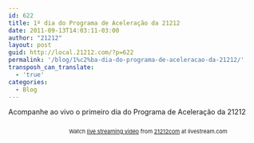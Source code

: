 ```yaml
---
id: 622
title: 1º dia do Programa de Aceleração da 21212
date: 2011-09-13T14:03:11-03:00
author: "21212"
layout: post
guid: http://local.21212.com/?p=622
permalink: '/blog/1%c2%ba-dia-do-programa-de-aceleracao-da-21212/'
transposh_can_translate:
  - 'true'
categories:
  - Blog
---
```

Acompanhe ao vivo o primeiro dia do Programa de Aceleração da 21212

<div style="font-size: 11px;padding-top:10px;text-align:center;width:560px">
  Watch <a href="http://www.livestream.com/?utm_source=lsplayer&utm_medium=embed&utm_campaign=footerlinks" title="live streaming video">live streaming video</a> from <a href="http://www.livestream.com/21212com?utm_source=lsplayer&utm_medium=embed&utm_campaign=footerlinks" title="Watch 21212com at livestream.com">21212com</a> at livestream.com
</div>